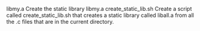 libmy.a	Create the static library libmy.a
create_static_lib.sh	Create a script called create_static_lib.sh that creates a static library called liball.a from all the .c files that are in the current directory.

